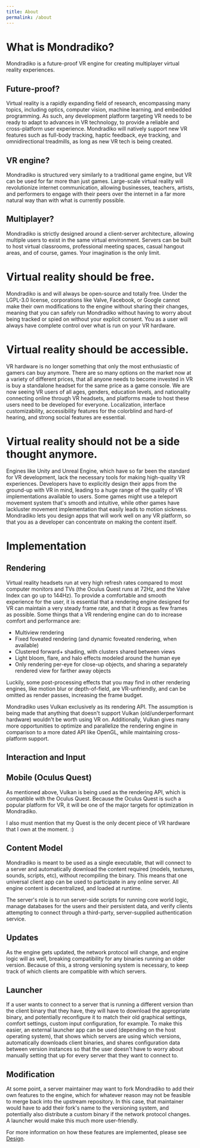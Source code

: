 ```yaml
---
title: About
permalink: /about
---
```


# What is Mondradiko?

Mondradiko is a future-proof VR engine for creating multiplayer virtual reality
experiences.

## Future-proof?
Virtual reality is a rapidly expanding field of research, encompassing many
topics, including optics, computer vision, machine learning, and embedded
programming. As such, any development platform targeting VR needs to be ready
to adapt to advances in VR technology, to provide a reliable and cross-platform
user experience. Mondradiko will natively support new VR features such as
full-body tracking, haptic feedback, eye tracking, and omnidirectional
treadmills, as long as new VR tech is being created.

## VR engine?
Mondradiko is structured very similarly to a traditional game engine, but VR
can be used for far more than just games. Large-scale virtual reality will
revolutionize internet communication, allowing businesses, teachers, artists,
and performers to engage with their peers over the internet in a far more
natural way than with what is currently possible.

## Multiplayer?
Mondradiko is strictly designed around a client-server architecture, allowing
multiple users to exist in the same virtual environment. Servers can be built
to host virtual classrooms, professional meeting spaces, casual hangout areas,
and of course, games. Your imagination is the only limit.

# Virtual reality should be free.
Mondradiko is and will always be open-source and totally free. Under the LGPL-3.0 license, corporations like Valve,
Facebook, or Google cannot make their own modifications to the engine without sharing their changes, meaning
that you can safely run Mondradiko without having to worry about being tracked or spied on without your explicit consent.
You as a user will always have complete control over what is run on your VR hardware.

# Virtual reality should be accessible.
VR hardware is no longer something that only the most enthusiastic of gamers can buy anymore. There are so many options
on the market now at a variety of different prices, that all anyone needs to become invested in VR is buy a standalone
headset for the same price as a game console. We are now seeing VR users of all ages, genders, education levels, and
nationality connecting online through VR headsets, and platforms made to host these users need to be developed for
everyone. Localization, interface customizability, accessibility features for the colorblind and hard-of hearing,
and strong social features are essential.

# Virtual reality should not be a side thought anymore.
Engines like Unity and Unreal Engine, which have so far been the standard for VR development, lack the
necessary tools for making high-quality VR experiences. Developers have to explicitly design their
apps from the ground-up with VR in mind, leading to a huge range of the quality of VR implementations
available to users. Some games might use a teleport movement system that's smooth and intuitive,
while other games have lackluster movement implementation that easily leads to motion sickness.
Mondradiko lets you design apps that will work well on any VR platform, so that you as a developer
can concentrate on making the content itself.

# Implementation

## Rendering
Virtual reality headsets run at very high refresh rates compared to most computer
monitors and TVs (the Oculus Quest runs at 72Hz, and the Valve Index can go up
to 144Hz). To provide a comfortable and smooth experience for the user, it is
essential that a rendering engine designed for VR can
maintain a very steady frame rate, and that it drops as few frames as possible.
Some things that a VR rendering engine can do to increase comfort and
performance are:

- Multiview rendering
- Fixed foveated rendering (and dynamic foveated rendering, when available)
- Clustered forward+ shading, with clusters shared between views
- Light bloom, flare, and halo effects modeled around the human eye
- Only rendering per-eye for close-up objects, and sharing a separately
  rendered view for farther away objects

Luckily, some post-processing effects that you may find in other rendering
engines, like motion blur or depth-of-field, are VR-unfriendly, and can
be omitted as render passes, increasing the frame budget.

Mondradiko uses Vulkan exclusively as its rendering API. The assumption is being
made that anything that doesn't support Vulkan (old/underperformant hardware)
wouldn't be worth using VR on. Additionally, Vulkan gives many more
opportunities to optimize and parallelize the rendering engine in comparison
to a more dated API like OpenGL, while maintaining cross-platform support.

## Interaction and Input

## Mobile (Oculus Quest)
As mentioned above, Vulkan is being used as the rendering API, which is
compatible with the Oculus Quest. Because the Oculus Quest is such a popular
platform for VR, it will be one of the major targets for optimization in
Mondradiko.

I also must mention that my Quest is the only decent piece of VR hardware
that I own at the moment. :)

## Content Model
Mondradiko is meant to be used as a single executable, that will connect to a
server and automatically download the content required (models, textures,
sounds, scripts, etc), without recompiling the binary. This means that one
universal client app can be used to participate in any online server.
All engine content is decentralized, and loaded at runtime.

The server's role is to run server-side scripts for running core world logic,
manage databases for the users and their persistent data, and verify clients
attempting to connect through a third-party, server-supplied authentication
service.

## Updates
As the engine gets updated, the network protocol will change, and engine logic
will as well, breaking compatibility for any binaries running an older version.
Because of this, a strong versioning system is necessary, to keep track of which
clients are compatible with which servers.

## Launcher
If a user wants to connect to a server that is running a different version
than the client binary that they have, they will have to download the
appropriate binary, and potentially reconfigure it to match their old graphical
settings, comfort settings, custom input configuration, for example. To make this easier,
an external launcher app can be used (depending on the host operating system),
that shows which servers are using which versions, automatically downloads
client binaries, and shares configuration data between version instances so that
the user doesn't have to worry about manually setting that up for every server
that they want to connect to.

## Modification
At some point, a server maintainer may want to fork Mondradiko to add their own
features to the engine, which for whatever reason may not be feasible to merge back into
the upstream repository. In this case, that maintainer would have to add their fork's
name to the versioning system, and potentially also distribute a custom binary
if the network protocol changes. A launcher would make this much more
user-friendly.

For more information on how these features are implemented, please see
[Design](/design).
